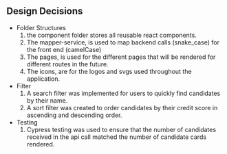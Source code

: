 ## Design Decisions
- Folder Structures 
  1. the component folder stores all reusable react components. 
  2. The mapper-service, is used to map backend calls (snake_case) for the front end (camelCase)
  3. The pages, is used for the different pages that will be rendered for different routes in the future.
  4. The icons, are for the logos and svgs used throughout the application.
- Filter 
  1. A search filter was implemented for users to quickly find candidates by their name.
  2. A sort filter was created to order candidates by their credit score in ascending and descending order.
- Testing
  1. Cypress testing was used to ensure that the number of candidates received in the api call matched the number of candidate cards rendered.